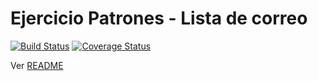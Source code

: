 # Ejercicio Patrones - Lista de correo

[![Build Status](https://travis-ci.com/uqbar-project/eg-lista-correo-xtend.svg?branch=simple)](https://travis-ci.com/uqbar-project/eg-lista-correo-xtend) [![Coverage Status](https://coveralls.io/repos/github/uqbar-project/eg-lista-correo-xtend/badge.svg?branch=simple&service=github)](https://coveralls.io/github/uqbar-project/eg-lista-correo-xtend?branch=simple&service=github)

Ver [README](https://github.com/uqbar-project/eg-lista-correo-xtend/blob/master/README.md)
